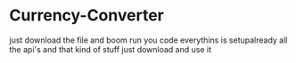 # Currency-Converter
just download the file and boom run you code everythins is setupalready all the api's and that kind of stuff just download and use it
